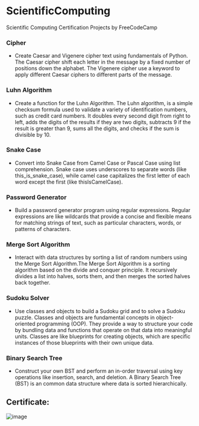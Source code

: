 # ScientificComputing
Scientific Computing Certification Projects by FreeCodeCamp

### Cipher
* Create Caesar and Vigenere cipher text using fundamentals of Python. The Caesar cipher shift each letter in the message by a fixed number of positions down the alphabet. The Vigenere cipher use a keyword to apply different Caesar ciphers to different parts of the message.

### Luhn Algorithm
* Create a function for the Luhn Algorithm. The Luhn algorithm,  is a simple checksum formula used to validate a variety of identification numbers, such as credit card numbers. It doubles every second digit from right to left, adds the digits of the results if they are two digits, subtracts 9 if the result is greater than 9, sums all the digits, and checks if the sum is divisible by 10.

### Snake Case
* Convert into Snake Case from Camel Case or Pascal Case using list comprehension. Snake case uses underscores to separate words (like this_is_snake_case), while camel case capitalizes the first letter of each word except the first (like thisIsCamelCase).

### Password Generator
* Build a password generator program using regular expressions. Regular expressions are like wildcards that provide a concise and flexible means for matching strings of text, such as particular characters, words, or patterns of characters.

### Merge Sort Algorithm
* Interact with data structures by sorting a list of random numbers using the Merge Sort Algorithm.The Merge Sort Algorithm is a sorting algorithm based on the divide and conquer principle. It recursively divides a list into halves, sorts them, and then merges the sorted halves back together.

### Sudoku Solver
* Use classes and objects to build a Sudoku grid and to solve a Sudoku puzzle. Classes and objects are fundamental concepts in object-oriented programming (OOP). They provide a way to structure your code by bundling data and functions that operate on that data into meaningful units. Classes are like blueprints for creating objects, which are specific instances of those blueprints with their own unique data.

### Binary Search Tree
* Construct your own BST and perform an in-order traversal using key operations like insertion, search, and deletion. A Binary Search Tree (BST) is an common data structure where data is sorted hierarchically.

  
## Certificate:
![image](https://github.com/user-attachments/assets/a463364a-edc0-49c8-9c08-b2dfd16de2b0)

